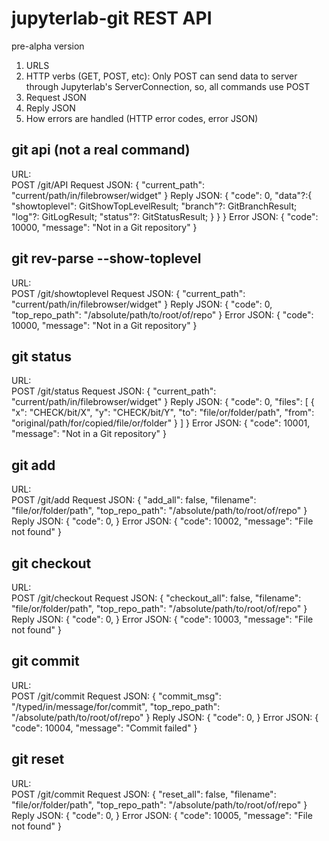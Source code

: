 # jupyterlab-git REST API
pre-alpha version
1. URLS
2. HTTP verbs (GET, POST, etc): Only POST can send data to server through Jupyterlab's ServerConnection, so, all commands use POST
3. Request JSON
4. Reply JSON
5. How errors are handled (HTTP error codes, error JSON)

## git api (not a real command)

URL:  
    POST /git/API
Request JSON:
    {
        "current_path": "current/path/in/filebrowser/widget"
    }
Reply JSON:
    {
        "code": 0,
    	"data"?:{
		    "showtoplevel": GitShowTopLevelResult;
		    "branch"?: GitBranchResult;
		    "log"?: GitLogResult;
		    "status"?: GitStatusResult;
	    }
    }
    }
Error JSON:
    {
        "code": 10000,
        "message": "Not in a Git repository"
    }


## git rev-parse --show-toplevel

URL:  
    POST /git/showtoplevel
Request JSON:
    {
        "current_path": "current/path/in/filebrowser/widget"
    }
Reply JSON:
    {
        "code": 0,
        "top_repo_path": "/absolute/path/to/root/of/repo"
    }
Error JSON:
    {
        "code": 10000,
        "message": "Not in a Git repository"
    }


## git status

URL:  
    POST /git/status
Request JSON:
    {
        "current_path": "current/path/in/filebrowser/widget"
    }
Reply JSON:
    {
        "code": 0,
        "files": [
            {
                "x": "CHECK/bit/X",
                "y": "CHECK/bit/Y",
                "to": "file/or/folder/path",
                "from": "original/path/for/copied/file/or/folder"
            }
        ]
    }
Error JSON:
    {
        "code": 10001,
        "message": "Not in a Git repository"
    }

## git add

URL:  
    POST /git/add
Request JSON:
    {
        "add_all": false, 
        "filename": "file/or/folder/path", 
        "top_repo_path": "/absolute/path/to/root/of/repo"
    }
Reply JSON:
    {
        "code": 0,
    }
Error JSON:
    {
        "code": 10002,
        "message": "File not found"
    }

## git checkout

URL:  
    POST /git/checkout
Request JSON:
    {
        "checkout_all": false, 
        "filename": "file/or/folder/path", 
        "top_repo_path": "/absolute/path/to/root/of/repo"
    }
Reply JSON:
    {
        "code": 0,
    }
Error JSON:
    {
        "code": 10003,
        "message": "File not found"
    }

## git commit

URL:  
    POST /git/commit
Request JSON:
    {
        "commit_msg": "/typed/in/message/for/commit", 
        "top_repo_path": "/absolute/path/to/root/of/repo"
    }
Reply JSON:
    {
        "code": 0,
    }
Error JSON:
    {
        "code": 10004,
        "message": "Commit failed"
    }

## git reset

URL:  
    POST /git/commit
Request JSON:
    {
        "reset_all": false, 
        "filename": "file/or/folder/path", 
        "top_repo_path": "/absolute/path/to/root/of/repo"
    }
Reply JSON:
    {
        "code": 0,
    }
Error JSON:
    {
        "code": 10005,
        "message": "File not found"
    }

